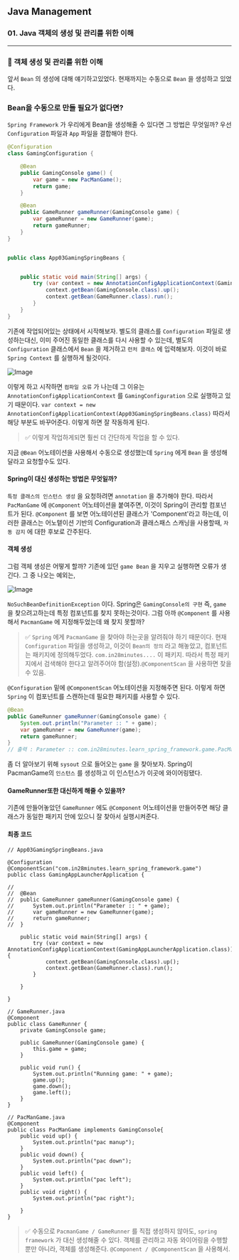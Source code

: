 ## Java Management

### 01. Java 객체의 생성 및 관리를 위한 이해

---

### 📌 객체 생성 및 관리를 위한 이해

앞서 `Bean` 의 생성에 대해 얘기하고있었다. 현재까지는 수동으로 `Bean` 을 생성하고 있었다.

### Bean을 수동으로 만들 필요가 없다면?

`Spring Framework` 가 우리에게 Bean을 생성해줄 수 있다면 그 방법은 무엇일까?
우선 `Configuration` 파일과 `App` 파일을 결합해야 한다.

```java
@Configuration
class GamingConfiguration {

	@Bean
	public GamingConsole game() {
		var game = new PacManGame();
		return game;
	}

	@Bean
	public GameRunner gameRunner(GamingConsole game) {
		var gameRunner = new GameRunner(game);
		return gameRunner;
	}
}


public class App03GamingSpringBeans {


	public static void main(String[] args) {
		try (var context = new AnnotationConfigApplicationContext(GamingConfiguration.class)) {
			context.getBean(GamingConsole.class).up();
			context.getBean(GameRunner.class).run();
		}
	}
}
```

기존에 작업되어있는 상태에서 시작해보자. 별도의 클래스를 `Configuration` 파일로 생성하는대신, 이미 주어진 동일한 클래스를 다시 사용할 수 있는데, 별도의 `Configuration` 클래스에서 `Bean` 을 제거하고 `런처 클래스` 에 입력해보자.
이것이 바로 `Spring Context` 를 실행하게 될것이다.

![Image](https://github.com/user-attachments/assets/97853e1c-3ea3-40c5-95f6-abe9c6767983)

이렇게 하고 시작하면 `컴파일 오류` 가 나는데 그 이유는 `AnnotationConfigApplicationContext` 를 `GamingConfiguration` 으로 실행하고 있기 때문이다.
`var context = new AnnotationConfigApplicationContext(App03GamingSpringBeans.class)`
따라서 해당 부분도 바꾸어준다. 이렇게 하면 잘 작동하게 된다.

> ✅ 이렇게 작업하게되면 훨씬 더 간단하게 작업을 할 수 있다.

지금 `@Bean` 어노테이션을 사용해서 수동으로 생성했는데 `Spring` 에게 `Bean` 을 생성해달라고 요청할수도 있다.

#### Spring이 대신 생성하는 방법은 무엇일까?

`특정 클래스의 인스턴스 생성` 을 요청하려면 `annotation` 을 추가해야 한다.
따라서 `PacManGame` 에 `@Component` 어노테이션을 붙여주면, 이것이 Spring이 관리할 컴포넌트가 된다. `@Component` 를 보면 어노테이션된 클래스가 'Component'라고 하는데, 이러한 클래스는 어노텥이션 기반의 Configuration과 클래스패스 스캐닝을 사용할때, `자동 감지` 에 대한 후보로 간주된다.

#### 객체 생성

그럼 객체 생성은 어떻게 할까? 기존에 있던 `game Bean` 을 지우고 실행하면 오류가 생긴다. 그 중 나오는 예외는,

![Image](https://github.com/user-attachments/assets/262eeed8-09f2-4ddc-b4f8-a774746cc00a)

`NoSuchBeanDefinitionException` 이다. Spring은 `GamingConsole의 구현` 즉, `game` 을 찾으려고하는데 특정 컴포넌트를 찾지 못하는것이다.
그럼 아까 `@Component` 를 사용해서 `PacmanGame` 에 지정해두었는데 왜 찾지 못할까?

> ✅ `Spring` 에게 `PacmanGame` 을 찾아야 하는곳을 알려줘야 하기 때문이다.
> 현재 `Configuration` 파일을 생성하고, 이것이 `Bean의 정의` 라고 해놓았고, 컴포넌트는 패키지에 정의해두었다. `com.in28minutes....` 이 패키지.
> 따라서 특정 패키지에서 검색해야 한다고 알려주어야 함(설정).`@ComponentScan` 을 사용하면 찾을 수 있음.

`@Configuration` 밑에 `@ComponentScan` 어노테이션을 지정해주면 된다. 이렇게 하면 `Spring` 이 컴포넌트를 스캔하는데 필요한 패키지를 사용할 수 있다.

```java
@Bean
public GameRunner gameRunner(GamingConsole game) {
	System.out.println("Parameter :: " + game);
	var gameRunner = new GameRunner(game);
	return gameRunner;
}
// 출력 : Parameter :: com.in28minutes.learn_spring_framework.game.PacManGame@61d6015a
```

좀 더 알아보기 위해 `sysout` 으로 들어오는 `game` 을 찾아보자.
Spring이 PacmanGame의 `인스턴스` 를 생성하고 이 인스턴스가 이곳에 와이어링됐다.

#### GameRunner또한 대신하게 해줄 수 있을까?

기존에 만들어놓았던 `GameRunner` 에도 `@Component` 어노테이션을 만들어주면 해당 클래스가 동일한 패키지 안에 있으니 잘 찾아서 실행시켜준다.

#### 최종 코드

```
// App03GamingSpringBeans.java

@Configuration
@ComponentScan("com.in28minutes.learn_spring_framework.game")
public class GamingAppLauncherApplication {

//
//	@Bean
//	public GameRunner gameRunner(GamingConsole game) {
//		System.out.println("Parameter :: " + game);
//		var gameRunner = new GameRunner(game);
//		return gameRunner;
//	}

	public static void main(String[] args) {
		try (var context = new AnnotationConfigApplicationContext(GamingAppLauncherApplication.class)) {
			context.getBean(GamingConsole.class).up();
			context.getBean(GameRunner.class).run();
		}

	}

}

// GameRunner.java
@Component
public class GameRunner {
	private GamingConsole game;

	public GameRunner(GamingConsole game) {
		this.game = game;
	}

	public void run() {
		System.out.println("Running game: " + game);
		game.up();
		game.down();
		game.left();
	}
}

// PacManGame.java
@Component
public class PacManGame implements GamingConsole{
	public void up() {
		System.out.println("pac manup");
	}
	public void down() {
		System.out.println("pac down");
	}
	public void left() {
		System.out.println("pac left");
	}
	public void right() {
		System.out.println("pac right");

	}
}
```

> ✅ 수동으로 `PacmanGame / GameRunner` 를 직접 생성하지 않아도, `spring framework` 가 대신 생성해줄 수 있다. 객체를 관리하고 자동 와이어링을 수행할 뿐만 아니라, 객체를 생성해준다. `@Component / @ComponentScan` 을 사용해서.
